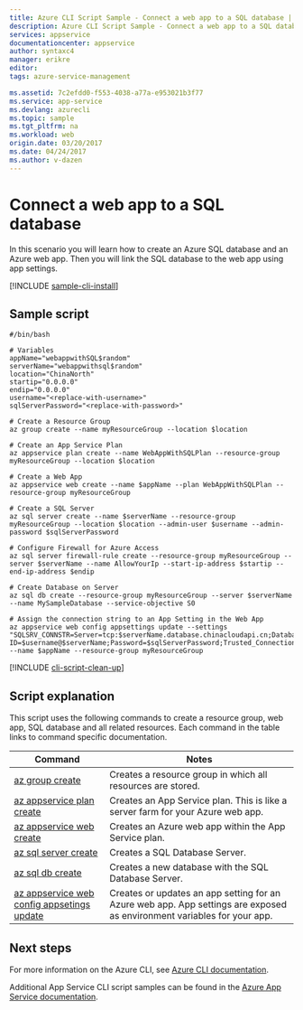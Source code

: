 ```yaml
---
title: Azure CLI Script Sample - Connect a web app to a SQL database | Azure
description: Azure CLI Script Sample - Connect a web app to a SQL database
services: appservice
documentationcenter: appservice
author: syntaxc4
manager: erikre
editor: 
tags: azure-service-management

ms.assetid: 7c2efdd0-f553-4038-a77a-e953021b3f77
ms.service: app-service
ms.devlang: azurecli
ms.topic: sample
ms.tgt_pltfrm: na
ms.workload: web
origin.date: 03/20/2017
ms.date: 04/24/2017
ms.author: v-dazen
---
```


# Connect a web app to a SQL database

In this scenario you will learn how to create an Azure SQL database and an Azure web app. Then you will link the SQL database to the web app using app settings.

[!INCLUDE [sample-cli-install](../../../includes/sample-cli-install.md)]

## Sample script

```azurecli-interactive
#/bin/bash

# Variables
appName="webappwithSQL$random"
serverName="webappwithsql$random"
location="ChinaNorth"
startip="0.0.0.0"
endip="0.0.0.0"
username="<replace-with-username>"
sqlServerPassword="<replace-with-password>"

# Create a Resource Group 
az group create --name myResourceGroup --location $location

# Create an App Service Plan
az appservice plan create --name WebAppWithSQLPlan --resource-group myResourceGroup --location $location

# Create a Web App
az appservice web create --name $appName --plan WebAppWithSQLPlan --resource-group myResourceGroup

# Create a SQL Server
az sql server create --name $serverName --resource-group myResourceGroup --location $location --admin-user $username --admin-password $sqlServerPassword

# Configure Firewall for Azure Access
az sql server firewall-rule create --resource-group myResourceGroup --server $serverName --name AllowYourIp --start-ip-address $startip --end-ip-address $endip

# Create Database on Server
az sql db create --resource-group myResourceGroup --server $serverName --name MySampleDatabase --service-objective S0

# Assign the connection string to an App Setting in the Web App
az appservice web config appsettings update --settings "SQLSRV_CONNSTR=Server=tcp:$serverName.database.chinacloudapi.cn;Database=MySampleDatabase;User ID=$username@$serverName;Password=$sqlServerPassword;Trusted_Connection=False;Encrypt=True;" --name $appName --resource-group myResourceGroup

```

[!INCLUDE [cli-script-clean-up](../../../includes/cli-script-clean-up.md)]

## Script explanation

This script uses the following commands to create a resource group, web app, SQL database and all related resources. Each command in the table links to command specific documentation.

| Command | Notes |
|---|---|
| [az group create](https://docs.microsoft.com/cli/azure/group#create) | Creates a resource group in which all resources are stored. |
| [az appservice plan create](https://docs.microsoft.com/cli/azure/appservice/plan#create) | Creates an App Service plan. This is like a server farm for your Azure web app. |
| [az appservice web create](https://docs.microsoft.com/cli/azure/webapp#create) | Creates an Azure web app within the App Service plan. |
| [az sql server create](https://docs.microsoft.com/cli/azure/sql/server#create) | Creates a SQL Database Server.  |
| [az sql db create](https://docs.microsoft.com/cli/azure/sql/db#create) | Creates a new database with the SQL Database Server. |
| [az appservice web config appsetings update](https://docs.microsoft.com/cli/azure/webapp/config/appsettings#update) | Creates or updates an app setting for an Azure web app. App settings are exposed as environment variables for your app. |

## Next steps

For more information on the Azure CLI, see [Azure CLI documentation](https://docs.microsoft.com/cli/azure/overview).

Additional App Service CLI script samples can be found in the [Azure App Service documentation](../app-service-cli-samples.md).
